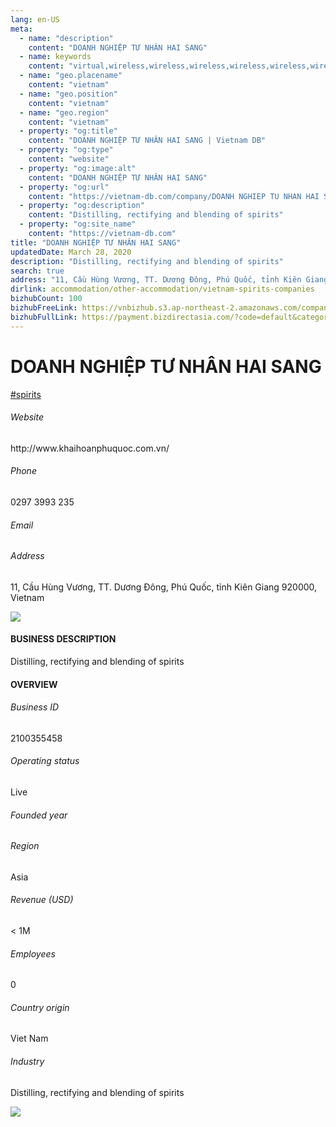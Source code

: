 ```yaml
---
lang: en-US
meta:
  - name: "description"
    content: "DOANH NGHIỆP TƯ NHÂN HAI SANG"
  - name: keywords
    content: "virtual,wireless,wireless,wireless,wireless,wireless,wireless,wireless,wireless,wireless,wireless,wireless,wireless,wireless,wireless,wireless,wireless,vietnam-spirits-companies"
  - name: "geo.placename"
    content: "vietnam"
  - name: "geo.position"
    content: "vietnam"
  - name: "geo.region"
    content: "vietnam"
  - property: "og:title"
    content: "DOANH NGHIỆP TƯ NHÂN HAI SANG | Vietnam DB"
  - property: "og:type"
    content: "website"
  - property: "og:image:alt"
    content: "DOANH NGHIỆP TƯ NHÂN HAI SANG"
  - property: "og:url"
    content: "https://vietnam-db.com/company/DOANH NGHIEP TU NHAN HAI SANG-2689004"
  - property: "og:description"
    content: "Distilling, rectifying and blending of spirits"
  - property: "og:site_name"
    content: "https://vietnam-db.com"
title: "DOANH NGHIỆP TƯ NHÂN HAI SANG"
updatedDate: March 28, 2020
description: "Distilling, rectifying and blending of spirits"
search: true
address: "11, Cầu Hùng Vương, TT. Dương Đông, Phú Quốc, tỉnh Kiên Giang 920000, Vietnam"
dirlink: accommodation/other-accommodation/vietnam-spirits-companies
bizhubCount: 100
bizhubFreeLink: https://vnbizhub.s3.ap-northeast-2.amazonaws.com/companies/vietnam-spirits-companies_preview.xlsx
bizhubFullLink: https://payment.bizdirectasia.com/?code=default&category=bizhub&item=vietnam-spirits-companies&redirect=https://vietnam-db.com
---
```



<div class="bd-item">
    <div class="item-content">
        <div class="detail-title-wrap">
            <h1 class="detail-title">
                DOANH NGHIỆP TƯ NHÂN HAI SANG
            </h1>
        </div>
		<div class="detail-tagslist"><a href="/accommodation/other-accommodation/tags/spirits" class="detail-tagitem">#spirits</a></div>
        <h6 class="bd-label">Website</h6>
        <p>http://www.khaihoanphuquoc.com.vn/</p>
		<h6 class="bd-label">Phone</h6>
        <p>0297 3993 235</p>
        <h6 class="bd-label">Email</h6>
        <p><a class="textColorPrimary" href="#"></a></p>
        <h6 class="bd-label">Address</h6>
        <p>11, Cầu Hùng Vương, TT. Dương Đông, Phú Quốc, tỉnh Kiên Giang 920000, Vietnam</p>
    </div>
</div>

<div class="banner-wrap text-center"><a href="" class="banner-link"><img src="/assets/vndb.com/BannerAds2.jpg" class="banner-img"></a></div>

<div class="bd-item">
    <div class="item-content">
        <h4 class="textColorPrimary item-title">BUSINESS DESCRIPTION</h4>
        <p>Distilling, rectifying and blending of spirits</p>
    </div>
</div>

<div class="bd-item">
    <div class="item-content">
        <h4 class="textColorPrimary item-title">OVERVIEW</h4>
        <div class="item-info">
            <h6 class="bd-label">Business ID</h6>
            <p>2100355458</p>
        </div>
        <div class="item-info">
            <h6 class="bd-label">Operating status</h6>
            <p>Live<small class="bd-status_dot live"></small></p>
        </div>
        <div class="item-info">
            <h6 class="bd-label">Founded year</h6>
            <p></p>
        </div>
        <div class="item-info">
            <h6 class="bd-label">Region</h6>
            <p>Asia</p>
        </div>
        <div class="item-info">
            <h6 class="bd-label">Revenue (USD)</h6>
            <p>&lt; 1M</p>
        </div>
        <div class="item-info">
            <h6 class="bd-label">Employees</h6>
            <p>0</p>
        </div>
        <div class="item-info">
            <h6 class="bd-label">Country origin</h6>
            <p>Viet Nam</p>
        </div>
        <div class="item-info">
            <h6 class="bd-label">Industry</h6>
            <p>Distilling, rectifying and blending of spirits</p>
        </div>
    </div>
</div>

<div class="banner-wrap text-center"><a href="" class="banner-link"><img src="/assets/vndb.com/BannerAd_04_728x90.jpg" class="banner-img"></a></div>

<CustomPopup popupTitle="ENTER EMAIL TO DOWNLOAD" popupSubTitle="The companies data will be sent to your inbox. Please enter your email." :free="this.$frontmatter.bizhubFreeLink" :paid="this.$frontmatter.bizhubFullLink" :count="this.$frontmatter.bizhubCount"/>

